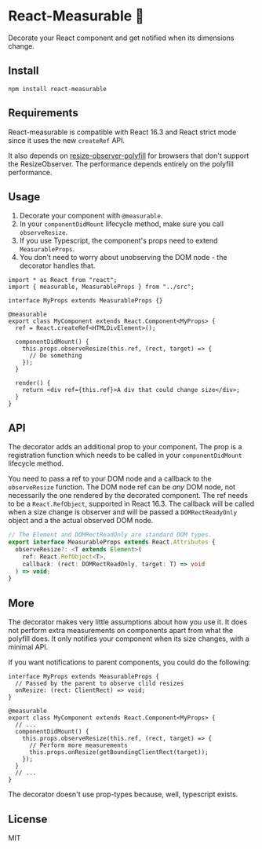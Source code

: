 # React-Measurable 📐

Decorate your React component and get notified when its dimensions change.

## Install

`npm install react-measurable`

## Requirements

React-measurable is compatible with React 16.3 and React strict mode since it uses the new `createRef` API.

It also depends on [resize-observer-polyfill](https://github.com/que-etc/resize-observer-polyfill) for browsers that don't support the ResizeObserver. The performance depends entirely on the polyfill performance.

## Usage

1. Decorate your component with `@measurable`.
2. In your `componentDidMount` lifecycle method, make sure you call `observeResize`.
3. If you use Typescript, the component's props need to extend `MeasurableProps`.
4. You don't need to worry about unobserving the DOM node - the decorator handles that.

```tsx
import * as React from "react";
import { measurable, MeasurableProps } from "../src";

interface MyProps extends MeasurableProps {}

@measurable
export class MyComponent extends React.Component<MyProps> {
  ref = React.createRef<HTMLDivElement>();

  componentDidMount() {
    this.props.observeResize(this.ref, (rect, target) => {
      // Do something
    });
  }

  render() {
    return <div ref={this.ref}>A div that could change size</div>;
  }
}
```

## API

The decorator adds an additional prop to your component. The prop is a registration function which needs to be called in your `componentDidMount` lifecycle method.

You need to pass a ref to your DOM node and a callback to the `observeResize` function. The DOM node ref can be _any_ DOM node, not necessarily the one rendered by the decorated component. The ref needs to be a `React.RefObject`, supported in React 16.3. The callback will be called when a size change is observer and will be passed a `DOMRectReadyOnly` object and a the actual observed DOM node.

```ts
// The Element and DOMRectReadOnly are standard DOM types.
export interface MeasurableProps extends React.Attributes {
  observeResize?: <T extends Element>(
    ref: React.RefObject<T>,
    callback: (rect: DOMRectReadOnly, target: T) => void
  ) => void;
}
```

## More

The decorator makes very little assumptions about how you use it. It does not perform extra measurements on components apart from what the polyfill does. It only notifies your component when its size changes, with a minimal API.

If you want notifications to parent components, you could do the following:

```tsx
interface MyProps extends MeasurableProps {
  // Passed by the parent to observe clild resizes
  onResize: (rect: ClientRect) => void;
}

@measurable
export class MyComponent extends React.Component<MyProps> {
  // ...
  componentDidMount() {
    this.props.observeResize(this.ref, (rect, target) => {
      // Perform more measurements
      this.props.onResize(getBoundingClientRect(target));
    });
  }
  // ...
}
```

The decorator doesn't use prop-types because, well, typescript exists.

## License

MIT
